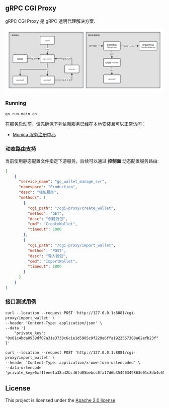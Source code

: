 ## gRPC CGI Proxy

gRPC CGI Proxy 是 gRPC 透明代理解决方案.

![gRPC CGI Proxy](./docs/gRPC-CGI-Proxy.jpg)

### Running

```shell
go run main.go
```

在服务启动前，请先确保下列依赖服务已经在本地安装且可以正常访问：

- [Monica 服务注册中心](https://github.com/ZuoFuhong/monica)

### 动态路由支持

当前使用静态配置文件指定下游服务，后续可以通过 **控制面** 动态配置服务路由:

```json
[
    {
      "service_name": "go_wallet_manage_svr",
      "namespace": "Production",
      "desc": "钱包服务",
      "methods": [
        {
          "cgi_path": "/cgi-proxy/create_wallet",
          "method": "GET",
          "desc": "创建钱包",
          "cmd": "CreateWallet",
          "timeout": 1000
        },
        {
          "cgi_path": "/cgi-proxy/import_wallet",
          "method": "POST",
          "desc": "导入钱包",
          "cmd": "ImportWallet",
          "timeout": 1000
        }
      ]
    }
]
```

### 接口测试用例

```shell
curl --location --request POST 'http://127.0.0.1:8081/cgi-proxy/import_wallet' \
--header 'Content-Type: application/json' \
--data '{
    "private_key": "0x01c4bda0939df07a31e3738c6c1e1d5905c9f229e6ffa1922557308a62efb23f"
}'
```

```shell
curl --location --request POST 'http://127.0.0.1:8081/cgi-proxy/import_wallet' \
--header 'Content-Type: application/x-www-form-urlencoded' \
--data-urlencode 'private_key=0xf1feee1a38a42bc46fd05bebcc0fa17d6b35446349863e01c8db4c65603f3725'
```

## License

This project is licensed under the [Apache 2.0 license](https://github.com/ZuoFuhong/grpc-cgi-proxy/blob/master/LICENSE).